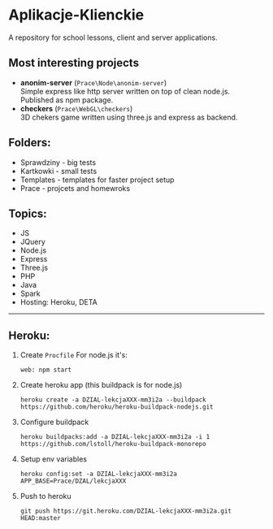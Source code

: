 # Aplikacje-Klienckie

A repository for school lessons, client and server applications.

## Most interesting projects

-   **anonim-server** (`Prace\Node\anonim-server`)\
     Simple express like http server written on top of clean node.js. Published as npm package.
-   **checkers** (`Prace\WebGL\checkers`)\
     3D chekers game written using three.js and express as backend.

## Folders:

-   Sprawdziny - big tests
-   Kartkowki - small tests
-   Templates - templates for faster project setup
-   Prace - projcets and homewroks

## Topics:

-   JS
-   JQuery
-   Node.js
-   Express
-   Three.js
-   PHP
-   Java
-   Spark
-   Hosting: Heroku, DETA

---

## Heroku:

1.  Create `Procfile`
    For node.js it's:

        web: npm start

2.  Create heroku app (this buildpack is for node.js)

        heroku create -a DZIAL-lekcjaXXX-mm3i2a --buildpack https://github.com/heroku/heroku-buildpack-nodejs.git

3.  Configure buildpack

        heroku buildpacks:add -a DZIAL-lekcjaXXX-mm3i2a -i 1 https://github.com/lstoll/heroku-buildpack-monorepo

4.  Setup env variables

        heroku config:set -a DZIAL-lekcjaXXX-mm3i2a APP_BASE=Prace/DZAL/lekcjaXXX

5.  Push to heroku

        git push https://git.heroku.com/DZIAL-lekcjaXXX-mm3i2a.git HEAD:master
